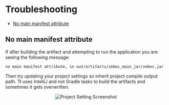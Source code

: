 # Troubleshooting

* [No main manifest attribute](#no-main-manifest-attribute)

## No main manifest attribute

If after building the artifact and attempting to run the application you are seeing the following message:

    no main manifest attribute, in out/artifacts/zebec_main_jar/zebec.jar
    
Then try updating your project settings so inherit project compile output path. Tt uses IntelliJ and not Gradle tasks to build the artifacts and sometimes it gets overwritten.

<p align="center"><img src="https://github.com/ssoper/Zebec/raw/master/gh/inherit_project.png" alt="Project Setting Screenshot"></p>